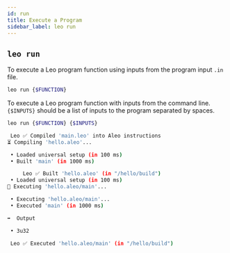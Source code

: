 ```yaml
---
id: run
title: Execute a Program
sidebar_label: leo run
---
```


## `leo run`

To execute a Leo program function using inputs from the program input `.in` file.
```bash
leo run {$FUNCTION}
```

To execute a Leo program function with inputs from the command line.
`{$INPUTS}` should be a list of inputs to the program separated by spaces.
```bash
leo run {$FUNCTION} {$INPUTS}
```


```bash title="console output:"
 Leo ✅ Compiled 'main.leo' into Aleo instructions
⏳ Compiling 'hello.aleo'...

 • Loaded universal setup (in 100 ms)
 • Built 'main' (in 1000 ms)

     Leo ✅ Built 'hello.aleo' (in "/hello/build")
 • Loaded universal setup (in 100 ms)
🚀 Executing 'hello.aleo/main'...

 • Executing 'hello.aleo/main'...
 • Executed 'main' (in 1000 ms)

➡️  Output

 • 3u32

 Leo ✅ Executed 'hello.aleo/main' (in "/hello/build")
```

[//]: # (```bash title="console output:")

[//]: # ( Compiling Starting...)

[//]: # ( Compiling Compiling main program... &#40;"${NAME}/src/main.leo"&#41;)

[//]: # ( Compiling Complete)

[//]: # (      Done Finished in 10 milliseconds)

[//]: # ()
[//]: # (     Setup Detected saved setup)

[//]: # (     Setup Loading proving key...)

[//]: # (     Setup Complete)

[//]: # (     Setup Loading verification key...)

[//]: # (     Setup Complete)

[//]: # (      Done Finished in 10 milliseconds)

[//]: # ()
[//]: # (   Proving Starting...)

[//]: # (   Proving Saving proof... &#40;"${NAME}/outputs/${NAME}.proof"&#41;)

[//]: # (      Done Finished in 10 milliseconds)

[//]: # ()
[//]: # ( Verifying Starting...)

[//]: # ( Verifying Proof is valid)

[//]: # (      Done Finished in 10 milliseconds)

[//]: # (```)

[//]: # ()
[//]: # (Leo starts by checking the `outputs` directory for an existing `.proof` file. If it doesn't exist, Leo will proceed to run `leo prove` and then continue.)

[//]: # ()
[//]: # (After the verifier is run, Leo will output either `true` or `false` based on the verification.)

[//]: # ()
[//]: # (The program output will be stored in the program output file `.out`:)

[//]: # (```bash)

[//]: # (outputs/{$NAME}.out)

[//]: # (```)

[//]: # ()
